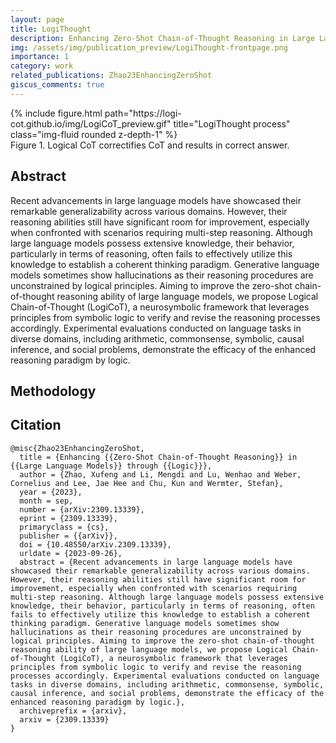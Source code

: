 ```yaml
---
layout: page
title: LogiThought
description: Enhancing Zero-Shot Chain-of-Thought Reasoning in Large Language Models through Logic
img: /assets/img/publication_preview/LogiThought-frontpage.png
importance: 1
category: work
related_publications: Zhao23EnhancingZeroShot
giscus_comments: true
---
```


<div class="row justify-content-sm-center">
    <div class="col-sm-6 mt-3 mt-md-0">
        {% include figure.html path="https://logi-cot.github.io/img/LogiCoT_preview.gif" title="LogiThought process" class="img-fluid rounded z-depth-1" %}
    </div>
</div>
<div class="caption">
Figure 1. Logical CoT correctifies CoT and results in correct answer.
</div>

## Abstract
Recent advancements in large language models have showcased their remarkable generalizability across various domains. However, their reasoning abilities still have significant room for improvement, especially when confronted with scenarios requiring multi-step reasoning. Although large language models possess extensive knowledge, their behavior, particularly in terms of reasoning, often fails to effectively utilize this knowledge to establish a coherent thinking paradigm. Generative language models sometimes show hallucinations as their reasoning procedures are unconstrained by logical principles. Aiming to improve the zero-shot chain-of-thought reasoning ability of large language models, we propose Logical Chain-of-Thought (LogiCoT), a neurosymbolic framework that leverages principles from symbolic logic to verify and revise the reasoning processes accordingly. Experimental evaluations conducted on language tasks in diverse domains, including arithmetic, commonsense, symbolic, causal inference, and social problems, demonstrate the efficacy of the enhanced reasoning paradigm by logic.

## Methodology

## Citation

```text
@misc{Zhao23EnhancingZeroShot,
  title = {Enhancing {{Zero-Shot Chain-of-Thought Reasoning}} in {{Large Language Models}} through {{Logic}}},
  author = {Zhao, Xufeng and Li, Mengdi and Lu, Wenhao and Weber, Cornelius and Lee, Jae Hee and Chu, Kun and Wermter, Stefan},
  year = {2023},
  month = sep,
  number = {arXiv:2309.13339},
  eprint = {2309.13339},
  primaryclass = {cs},
  publisher = {{arXiv}},
  doi = {10.48550/arXiv.2309.13339},
  urldate = {2023-09-26},
  abstract = {Recent advancements in large language models have showcased their remarkable generalizability across various domains. However, their reasoning abilities still have significant room for improvement, especially when confronted with scenarios requiring multi-step reasoning. Although large language models possess extensive knowledge, their behavior, particularly in terms of reasoning, often fails to effectively utilize this knowledge to establish a coherent thinking paradigm. Generative language models sometimes show hallucinations as their reasoning procedures are unconstrained by logical principles. Aiming to improve the zero-shot chain-of-thought reasoning ability of large language models, we propose Logical Chain-of-Thought (LogiCoT), a neurosymbolic framework that leverages principles from symbolic logic to verify and revise the reasoning processes accordingly. Experimental evaluations conducted on language tasks in diverse domains, including arithmetic, commonsense, symbolic, causal inference, and social problems, demonstrate the efficacy of the enhanced reasoning paradigm by logic.},
  archiveprefix = {arxiv},
  arxiv = {2309.13339}
}
```
